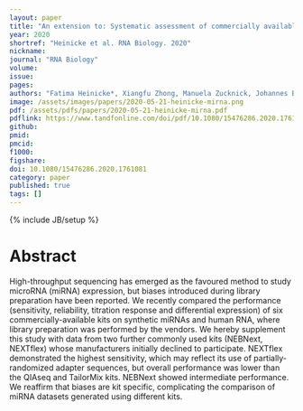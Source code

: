 ```yaml
---
layout: paper
title: "An extension to: Systematic assessment of commercially available low-input miRNA library preparation kits"
year: 2020
shortref: "Heinicke et al. RNA Biology. 2020"
nickname: 
journal: "RNA Biology"
volume: 
issue:
pages: 
authors: "Fatima Heinicke*, Xiangfu Zhong, Manuela Zucknick, Johannes Breidenbach, <strong>Arvind YM Sundaram</strong>, Siri T Flåm, Magnus Leithaug, Marianne Dalland, Simon Rayner, Benedicte A Lie, Gregor D Gilfillan"
image: /assets/images/papers/2020-05-21-heinicke-mirna.png
pdf: /assets/pdfs/papers/2020-05-21-heinicke-mirna.pdf
pdflink: https://www.tandfonline.com/doi/pdf/10.1080/15476286.2020.1761081?needAccess=true
github: 
pmid: 
pmcid: 
f1000: 
figshare: 
doi: 10.1080/15476286.2020.1761081
category: paper
published: true
tags: []
---
```

{% include JB/setup %}

# Abstract 
High-throughput sequencing has emerged as the favoured method to study microRNA (miRNA) expression, but biases introduced during library preparation have been reported. We recently compared the performance (sensitivity, reliability, titration response and differential expression) of six commercially-available kits on synthetic miRNAs and human RNA, where library preparation was performed by the vendors. We hereby supplement this study with data from two further commonly used kits (NEBNext, NEXTflex) whose manufacturers initially declined to participate. NEXTflex demonstrated the highest sensitivity, which may reflect its use of partially-randomized adapter sequences, but overall performance was lower than the QIAseq and TailorMix kits. NEBNext showed intermediate performance. We reaffirm that biases are kit specific, complicating the comparison of miRNA datasets generated using different kits.
